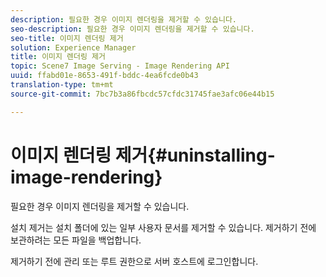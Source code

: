 ```yaml
---
description: 필요한 경우 이미지 렌더링을 제거할 수 있습니다.
seo-description: 필요한 경우 이미지 렌더링을 제거할 수 있습니다.
seo-title: 이미지 렌더링 제거
solution: Experience Manager
title: 이미지 렌더링 제거
topic: Scene7 Image Serving - Image Rendering API
uuid: ffabd01e-8653-491f-bddc-4ea6fcde0b43
translation-type: tm+mt
source-git-commit: 7bc7b3a86fbcdc57cfdc31745fae3afc06e44b15

---
```



# 이미지 렌더링 제거{#uninstalling-image-rendering}

필요한 경우 이미지 렌더링을 제거할 수 있습니다.

설치 제거는 설치 폴더에 있는 일부 사용자 문서를 제거할 수 있습니다. 제거하기 전에 보관하려는 모든 파일을 백업합니다.

제거하기 전에 관리 또는 루트 권한으로 서버 호스트에 로그인합니다.
